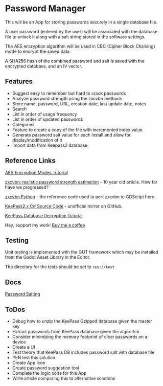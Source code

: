 # Password Manager

This will be an App for storing passwords securely in a single database file.

A user password (entered by the user) will be associated with the database file to unlock it along with a salt string stored in the software settings.

The AES encryption algorithm will be used in CBC (Cipher Block Chaining) mode to encrypt the saved data.

A SHA256 hash of the combined password and salt is saved with the encrypted database, and an IV vector.

## Features

* Suggest easy to remember but hard to crack passwords
* Analyze password strength using the zxcvbn methods
* Store name, password, URL, creation date, last update date, notes
* Search
* List in order of usage frequency
* List in order of updated passwords
* Categories
* Feature to create a copy of the file with incremented index value
* Generate password salt value for each install and allow for display/modification of it
* Import data from Keepass2 database

## Reference Links

[AES Encryption Modes Tutorial](https://www.highgo.ca/2019/08/08/the-difference-in-five-modes-in-the-aes-encryption-algorithm/)

[zxcvbn: realistic password strength estimation](https://dropbox.tech/security/zxcvbn-realistic-password-strength-estimation) - 10 year old article. How far have we progressed?

[zxcvbn Python](https://github.com/dwolfhub/zxcvbn-python) - the reference code used to port zxcvbn to GDScript here.

[KeePass2.x C# Source Code](https://github.com/dlech/KeePass2.x) - unofficial mirror on GitHub.

[KeePass Database Decryption Tutorial](https://weekly-geekly.imtqy.com/articles/346820/index.html)

Hey, support my work! [Buy me a coffee](https://buymeacoffee.com/gdscriptdude)

## Testing

Unit testing is implemented with the GUT framework which may be installed from the Godot Asset Library in the Editor.

The directory for the tests should be set to `res://test`

## Docs

[Password Salting](docs/password_salting.md)

## ToDos

* Debug how to unzip the KeePass Gzipped database given the master key
* Extract passwords from KeePass database given the algorithm
* Consider minimizing the memory footprint of clear passwords on a device
* Create a UI
* Test theory that KeePass DB includes password salt with database file
* PEN test this solution
* Create App Icon
* Create password suggestion tool
* Complete the logic code for this App
* Write article comparing this to alternative solutions

